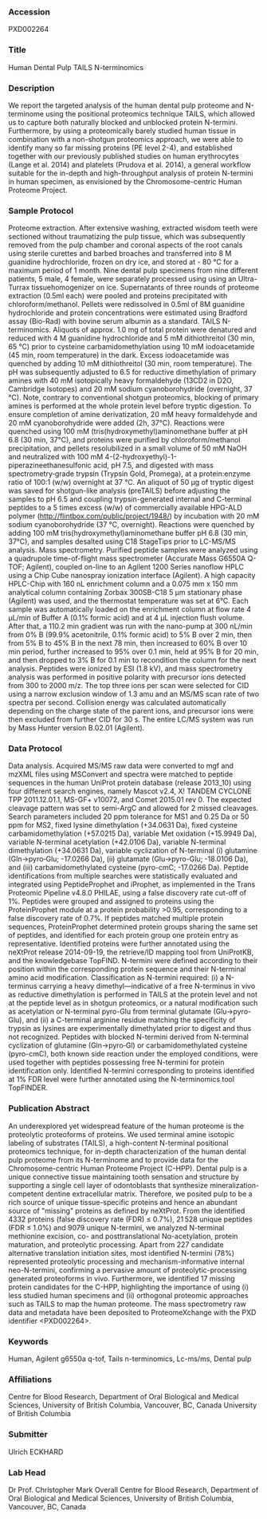 ### Accession
PXD002264

### Title
Human Dental Pulp TAILS N-terminomics

### Description
We report the targeted analysis of the human dental pulp proteome and N-terminome using the positional proteomics technique TAILS, which allowed us to capture both naturally blocked and unblocked protein N-termini. Furthermore, by using a proteomically barely studied human tissue in combination with a non-shotgun proteomics approach, we were able to identify many so far missing proteins (PE level 2-4), and established together with our previously published studies on human erythrocytes (Lange et al. 2014) and platelets (Prudova et al. 2014), a general workflow suitable for the in-depth and high-throughput analysis of protein N-termini in human specimen, as envisioned by the Chromosome-centric Human Proteome Project.

### Sample Protocol
Proteome extraction. After extensive washing, extracted wisdom teeth were sectioned without traumatizing the pulp tissue, which was subsequently removed from the pulp chamber and coronal aspects of the root canals using sterile curettes and barbed broaches and transferred into 8 M guanidine hydrochloride, frozen on dry ice, and stored at - 80 °C for a maximum period of 1 month. Nine dental pulp specimens from nine different patients, 5 male, 4 female, were separately processed using using an Ultra-Turrax tissuehomogenizer on ice. Supernatants of three rounds of proteome extraction (0.5ml each) were pooled and proteins precipitated with chloroform/methanol. Pellets were redissolved in 0.5ml of 8M guanidine hydrochloride and protein concentrations were estimated using Bradford assay (Bio-Rad) with bovine serum albumin as a standard.  TAILS N-terminomics. Aliquots of approx. 1.0 mg of total protein were denatured and reduced with 4 M guanidine hydrochloride and 5 mM dithiothreitol (30 min, 65 °C) prior to cysteine carbamidomethylation using 10 mM iodoacetamide (45 min, room temperature) in the dark. Excess iodoacetamide was quenched by adding 10 mM dithiothreitol (30 min, room temperature). The pH was subsequently adjusted to 6.5 for reductive dimethylation of primary amines with 40 mM isotopically heavy formaldehyde (13CD2 in D2O, Cambridge Isotopes) and 20 mM sodium cyanoborohydride (overnight, 37 °C). Note, contrary to conventional shotgun proteomics, blocking of primary amines is performed at the whole protein level before tryptic digestion. To ensure completion of amine derivatization, 20 mM heavy formaldehyde and 20 mM cyanoborohydride were added (2h, 37°C). Reactions were quenched using 100 mM (tris(hydroxymethyl)aminomethane buffer at pH 6.8 (30 min, 37°C), and proteins were purified by chloroform/methanol precipitation, and pellets resolubilized in a small volume of 50 mM NaOH and neutralized with 100 mM 4-(2-hydroxyethyl)-1-piperazineethanesulfonic acid, pH 7.5, and digested with mass spectrometry‐grade trypsin (Trypsin Gold, Promega), at a protein:enzyme ratio of 100:1 (w/w) overnight at 37 °C. An aliquot of 50 μg of tryptic digest was saved for shotgun-like analysis (preTAILS) before adjusting the samples to pH 6.5 and coupling trypsin-generated internal and C-terminal peptides to a 5 times excess (w/w) of commercially available HPG-ALD polymer (http://flintbox.com/public/project/1948/) by incubation with 20 mM sodium cyanoborohydride (37 °C, overnight). Reactions were quenched by adding 100 mM tris(hydroxymethyl)aminomethane buffer pH 6.8 (30 min, 37°C), and samples desalted using C18 StageTips prior to LC-MS/MS analysis. Mass spectrometry. Purified peptide samples were analyzed using a quadrupole time-of-flight mass spectrometer (Accurate Mass G6550A Q-TOF; Agilent), coupled on-line to an Agilent 1200 Series nanoflow HPLC using a Chip Cube nanospray ionization interface (Agilent). A high capacity HPLC-Chip with 160 nL enrichment column and a 0.075 mm x 150 mm analytical column containing Zorbax 300SB-C18 5 μm stationary phase (Agilent) was used, and the thermostat temperature was set at 6°C. Each sample was automatically loaded on the enrichment column at flow rate 4 μL/min of Buffer A (0.1% formic acid) and at 4 μL injection flush volume. After that, a 110.2 min gradient was run with the nano-pump at 300 nL/min from 0% B (99.9% acetonitrile, 0.1% formic acid) to 5% B over 2 min, then from 5% B to 45% B in the next 78 min, then increased to 60% B over 10 min period, further increased to 95% over 0.1 min, held at 95% B for 20 min, and then dropped to 3% B for 0.1 min to recondition the column for the next analysis. Peptides were ionized by ESI (1.8 kV), and mass spectrometry analysis was performed in positive polarity with precursor ions detected from 300 to 2000 m/z. The top three ions per scan were selected for CID using a narrow exclusion window of 1.3 amu and an MS/MS scan rate of two spectra per second. Collision energy was calculated automatically depending on the charge state of the parent ions, and precursor ions were then excluded from further CID for 30 s. The entire LC/MS system was run by Mass Hunter version B.02.01 (Agilent).

### Data Protocol
Data analysis. Acquired MS/MS raw data were converted to mgf and mzXML files using MSConvert and spectra were matched to peptide sequences in the human UniProt protein database (release 2013_10) using four different search engines, namely Mascot v2.4, X! TANDEM CYCLONE TPP 2011.12.01.1, MS-GF+ v10072, and Comet 2015.01 rev 0. The expected cleavage pattern was set to semi-ArgC and allowed for 2 missed cleavages. Search parameters included 20 ppm tolerance for MS1 and 0.25 Da or 50 ppm for MS2, fixed lysine dimethylation (+34.0631 Da), fixed cysteine carbamidomethylation (+57.0215 Da), variable Met oxidation (+15.9949 Da), variable N-terminal acetylation (+42.0106 Da), variable N-terminal dimethylation (+34.0631 Da), variable cyclization of N-terminal (i) glutamine (Gln->pyro‐Glu; -17.0266 Da), (ii) glutamate (Glu->pyro-Glu; -18.0106 Da), and (iii) carbamidomethylated cysteine (pyro-cmC; -17.0266 Da). Peptide identifications from multiple searches were statistically evaluated and integrated using PeptideProphet and iProphet, as implemented in the Trans Proteomic Pipeline v4.8.0 PHILAE, using a false discovery rate cut-off of 1%. Peptides were grouped and assigned to proteins using the ProteinProphet module at a protein probability >0.95, corresponding to a false discovery rate of 0.7%. If peptides matched multiple protein sequences, ProteinProphet determined protein groups sharing the same set of peptides, and identified for each protein group one protein entry as representative. Identified proteins were further annotated using the neXtProt release 2014-09-19, the retrieve/ID mapping tool from UniProtKB, and the knowledgebase TopFIND. N-termini were defined according to their position within the corresponding protein sequence and their N-terminal amino acid modification. Classification as N-termini required: (i) a N-terminus carrying a heavy dimethyl—indicative of a free N-terminus in vivo as reductive dimethylation is performed in TAILS at the protein level and not at the peptide level as in shotgun proteomics, or a natural modification such as acetylation or N-terminal pyro-Glu from terminal glutamate (Glu->pyro-Glu), and (ii) a C-terminal arginine residue matching the specificity of trypsin as lysines are experimentally dimethylated prior to digest and thus not recognized. Peptides with blocked N-termini derived from N-terminal cyclization of glutamine (Gln->pyro‐Gl) or carbamidomethylated cysteine (pyro-cmC), both known side reaction under the employed conditions, were used together with peptides possessing free N-termini for protein identification only. Identified N-termini corresponding to proteins identified at 1% FDR level were further annotated using the N-terminomics tool TopFINDER.

### Publication Abstract
An underexplored yet widespread feature of the human proteome is the proteolytic proteoforms of proteins. We used terminal amine isotopic labeling of substrates (TAILS), a high-content N-terminal positional proteomics technique, for in-depth characterization of the human dental pulp proteome from its N-terminome and to provide data for the Chromosome-centric Human Proteome Project (C-HPP). Dental pulp is a unique connective tissue maintaining tooth sensation and structure by supporting a single cell layer of odontoblasts that synthesize mineralization-competent dentine extracellular matrix. Therefore, we posited pulp to be a rich source of unique tissue-specific proteins and hence an abundant source of "missing" proteins as defined by neXtProt. From the identified 4332 proteins (false discovery rate (FDR) &#x2264; 0.7%), 21&#x202f;528 unique peptides (FDR &#x2264; 1.0%) and 9079 unique N-termini, we analyzed N-terminal methionine excision, co- and posttranslational N&#x3b1;-acetylation, protein maturation, and proteolytic processing. Apart from 227 candidate alternative translation initiation sites, most identified N-termini (78%) represented proteolytic processing and mechanism-informative internal neo-N-termini, confirming a pervasive amount of proteolytic-processing generated proteoforms in vivo. Furthermore, we identified 17 missing protein candidates for the C-HPP, highlighting the importance of using (i) less studied human specimens and (ii) orthogonal proteomic approaches such as TAILS to map the human proteome. The mass spectrometry raw data and metadata have been deposited to ProteomeXchange with the PXD identifier &lt;PXD002264&gt;.

### Keywords
Human, Agilent g6550a q-tof, Tails n-terminomics, Lc-ms/ms, Dental pulp

### Affiliations
Centre for Blood Research, Department of Oral Biological and Medical Sciences, University of British Columbia, Vancouver, BC, Canada
University of British Columbia

### Submitter
Ulrich ECKHARD

### Lab Head
Dr Prof. Christopher Mark Overall
Centre for Blood Research, Department of Oral Biological and Medical Sciences, University of British Columbia, Vancouver, BC, Canada



